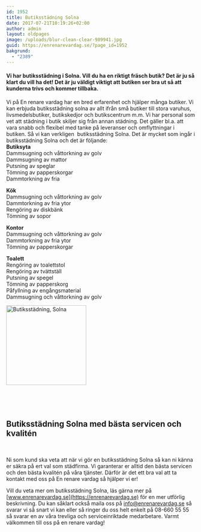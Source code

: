 ```yaml
---
id: 1952
title: Butiksstädning Solna
date: 2017-07-21T10:19:26+02:00
author: admin
layout: oldpages
image: /uploads/blur-clean-clear-989941.jpg
guid: https://enrenarevardag.se/?page_id=1952
bakgrund:
  - "2389"
---
```

#### **Vi har butiksstädning i Solna. Vill du ha en riktigt fräsch butik? Det är ju så klart du vill ha det! Det är ju väldigt viktigt att butiken ser bra ut så att kunderna trivs och kommer tillbaka.**

Vi på En renare vardag har en bred erfarenhet och hjälper många butiker. Vi kan erbjuda butiksstädning solna av allt ifrån små butiker till stora varuhus, livsmedelsbutiker, butikskedjor och butikscentrum m.m. Vi har personal som vet att städning i butik skiljer sig från annan städning. Det gäller bl.a. att vara snabb och flexibel med tanke på leveranser och omflyttningar i butiken. Så vi kan verkligen  butiksstädning Solna. Det är mycket som ingår i butiksstädning Solna och det är följande:  
**Butiksyta**  
Dammsugning och våttorkning av golv  
Dammsugning av mattor  
Putsning av speglar  
Tömning av papperskorgar  
Dammtorkning av fria

**Kök**  
Dammsugning och våttorkning av golv  
Dammtorkning av fria ytor  
Rengöring av diskbänk  
Tömning av sopor

**Kontor**  
Dammsugning och våttorkning av golv  
Dammtorkning av fria ytor  
Tömning av papperskorgar

**Toalett**  
Rengöring av toalettstol  
Rengöring av tvättställ  
Putsning av spegel  
Tömning av papperskorg  
Påfyllning av engångsmaterial  
Dammsugning och våttorkning av golv

[<img class=" wp-image-1959 aligncenter" src="https://enrenarevardag.se/wp-content/uploads/2017/07/Flyttstädning-Stockholm-Solna.png" alt="Butiksstädning, Solna" width="213" height="212" srcset="https://enrenarevardag.se/wp-content/uploads/2017/07/Flyttstädning-Stockholm-Solna.png 151w, https://enrenarevardag.se/wp-content/uploads/2017/07/Flyttstädning-Stockholm-Solna-150x150.png 150w, https://enrenarevardag.se/wp-content/uploads/2017/07/Flyttstädning-Stockholm-Solna-125x125.png 125w" sizes="(max-width: 213px) 100vw, 213px" />](https://enrenarevardag.se/foretag/butikstadning/) 

&nbsp;

&nbsp;

## **Butiksstädning Solna med bästa servicen och kvalitén**

&nbsp;

Ni som kund ska veta att när vi gör en butiksstädning Solna så kan ni känna er säkra på ert val som städfirma. Vi garanterar er alltid den bästa servicen och den bästa kvalitén på våra tjänster. Därför är det ett bra val att ta kontakt med oss på En renare vardag så hjälper vi er!

Vill du veta mer om butiksstädning Solna, läs gärna mer på [www.enrenarevardag.se](https://enrenarevardag.se) för en mer utförlig beskrivning. Du kan såklart också maila oss på <info@enrenarevardag.se> så svarar vi så snart vi kan eller så ringer du oss helt enkelt på 08-660 55 55 så svarar en av våra trevliga och serviceinriktade medarbetare. Varmt välkommen till oss på en renare vardag!